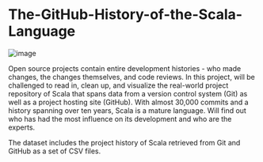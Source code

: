 # The-GitHub-History-of-the-Scala-Language

![image](https://user-images.githubusercontent.com/86511074/174066284-c3aee007-7e99-42e2-a65e-753015e9b99b.png)

Open source projects contain entire development histories - who made changes, the changes themselves, and code reviews. In this project, will be challenged to read in, clean up, and visualize the real-world project repository of Scala that spans data from a version control system (Git) as well as a project hosting site (GitHub). With almost 30,000 commits and a history spanning over ten years, Scala is a mature language. Will find out who has had the most influence on its development and who are the experts.

The dataset includes the project history of Scala retrieved from Git and GitHub as a set of CSV files.

